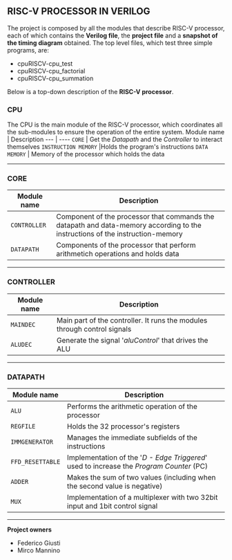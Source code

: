 ## RISC-V PROCESSOR IN VERILOG
The project is composed by all the modules that describe RISC-V processor, each of which contains the __Verilog file__, the __project file__ and a __snapshot of the timing diagram__ obtained.
The top level files, which test three simple programs, are:
* cpuRISCV-cpu_test
* cpuRISCV-cpu_factorial
* cpuRISCV-cpu_summation

Below is a top-down description of the __RISC-V processor__.
### CPU
The CPU is the main module of the RISC-V processor, which coordinates all the sub-modules to ensure the operation of the entire system.
Module name | Description
--- | ----
`CORE` | Get the _Datapath_ and the _Controller_ to interact themselves
`INSTRUCTION MEMORY` |Holds the program's instructions
`DATA MEMORY` | Memory of the processor which holds the data
___

### CORE
Module name | Description
--- | ----
`CONTROLLER` | Component of the processor that commands the datapath and data-memory according to the instructions of the instruction-memory
`DATAPATH` |Components of the processor that perform arithmetich operations and holds data
___

### CONTROLLER
Module name | Description
--- | ----
`MAINDEC` | Main part of the controller. It runs the modules through control signals
`ALUDEC` |Generate the signal '_aluControl_' that drives the ALU
___

### DATAPATH
Module name | Description
--- | ----
`ALU` | Performs the arithmetic operation of the processor
`REGFILE` |Holds the 32 processor's registers
`IMMGENERATOR` | Manages the immediate subfields of the instructions
`FFD_RESETTABLE` |Implementation of the '_D - Edge Triggered_' used to increase the _Program Counter_ (PC)
`ADDER` | Makes the sum of two values (including when the second value is negative)
`MUX` |Implementation of a multiplexer with two 32bit input and 1bit control signal


___
__Project owners__
* Federico Giusti
*  Mirco Mannino
